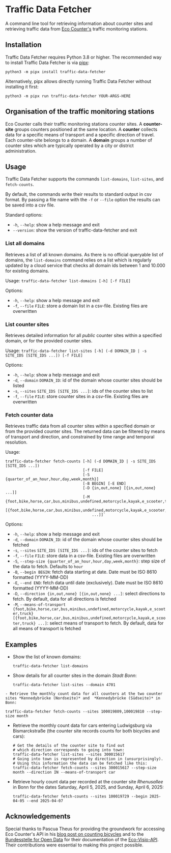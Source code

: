 # Traffic Data Fetcher

A command line tool for retrieving information about counter sites and retrieving 
traffic data from [Eco Counter's](https://www.eco-counter.com/) traffic monitoring stations.

## Installation

Traffic Data Fetcher requires Python 3.8 or higher. 
The recommended way to install Traffic Data Fetcher is via [pipx](https://pipx.pypa.io/):
```shell
python3 -m pipx install traffic-data-fetcher
```
Alternatively, pipx allows directly running Traffic Data Fetcher without installing it first:
```shell
python3 -m pipx run traffic-data-fetcher YOUR-ARGS-HERE
```

## Organisation of the traffic monitoring stations

Eco Counter calls their traffic monitoring stations counter sites. 
A **counter-site** groups counters positioned at the same location. 
A **counter** collects data for a specific means of transport and a specific direction of travel.
Each counter-site belongs to a domain.
A **domain** groups a number of counter sites which are typically operated by a city or district 
administration.

## Usage

Traffic Data Fetcher supports the commands `list-domains`, `list-sites`, and `fetch-counts`.

By default, the commands write their results to standard output in csv format. By passing a file name
with the `-f` or `--file` option the results can be saved into a csv file.

Standard options:
 - `-h`, `--help`: show a help message and exit
 - `--version`: show the version of traffic-data-fetcher and exit

### List all domains

Retrieves a list of all known domains. As there is no official queryable list of domains, the 
`list-domains` command relies on a list which is regularly updated by a cloud service that checks 
all domain ids between 1 and 10.000 for existing domains.

Usage: `traffic-data-fetcher list-domains [-h] [-f FILE]`

Options:
 - `-h`, `--help`: show a help message and exit
 - `-f`, `--file` `FILE`: store a domain list in a csv-file. Existing files are overwritten

### List counter sites

Retrieves detailed information for all *public* counter sites within a specified domain, or for the 
provided counter sites.

Usage: `traffic-data-fetcher list-sites [-h] (-d DOMAIN_ID | -s SITE_IDS [SITE_IDS ...]) [-f FILE]`

Options:
 - `-h`, `--help`: show a help message and exit
 - `-d`, `--domain` `DOMAIN_ID`: id of the domain whose counter sites should be listed
 - `-s`, `--sites` `SITE_IDS [SITE_IDS ...]`: ids of the counter sites to list
 - `-f`, `--file` `FILE`: store counter sites in a csv-file. Existing files are overwritten

### Fetch counter data

Retrieves traffic data from all counter sites within a specified domain or from the provided counter sites. 
The returned data can be filtered by means of transport and direction, and constrained by time range and temporal 
resolution.

Usage: 
```
traffic-data-fetcher fetch-counts [-h] (-d DOMAIN_ID | -s SITE_IDS [SITE_IDS ...]) 
                                  [-f FILE] 
                                  [-S {quarter_of_an_hour,hour,day,week,month}]
                                  [-B BEGIN] [-E END] 
                                  [-D {in,out,none} [{in,out,none} ...]]
                                  [-M {foot,bike,horse,car,bus,minibus,undefined,motorcycle,kayak,e_scooter,truck} 
                                      [{foot,bike,horse,car,bus,minibus,undefined,motorcycle,kayak,e_scooter,truck} 
                                      ...]]`
```

Options:
 - `-h`, `--help`: show a help message and exit
 - `-d`, `--domain` `DOMAIN_ID`: id of the domain whose counter sites should be fetched
 - `-s`, `--sites` `SITE_IDS [SITE_IDS ...]`: ids of the counter sites to fetch
 - `-f`, `--file` `FILE`: store data in a csv-file. Existing files are overwritten
 - `-S`, `--step-size {quarter_of_an_hour,hour,day,week,month}`: step size of the data to fetch. Defaults to `hour`
 - `-B`, `--begin BEGIN`: fetch data starting at date. Date must be ISO 8610 formatted (YYYY-MM-DD)
 - `-E`, `--end END`: fetch data until date (exclusively). Date must be ISO 8610 formatted (YYYY-MM-DD)
 - `-D`, `--direction {in,out,none} [{in,out,none} ...]`: select directions to fetch. By default, data for all directions is fetched
 - `-M`, `--means-of-transport {foot,bike,horse,car,bus,minibus,undefined,motorcycle,kayak,e_scooter,truck} [{foot,bike,horse,car,bus,minibus,undefined,motorcycle,kayak,e_scooter,truck} ...]`: select means of transport to fetch. By default, data for all means of transport is fetched

## Examples

- Show the list of known domains:
  ```shell
  traffic-data-fetcher list-domains
  ```
- Show details for all counter sites in the domain *Stadt Bonn*:
  ```shell
  traffic-data-fetcher list-sites --domain 4701
  ```
`- Retrieve the monthly count data for all counters at the two counter sites *Kennedybrücke (Nordseite)* and 
  *Kennedybrücke (Südseite)* in Bonn:`
  ```shell
  traffic-data-fetcher fetch-counts --sites 100019809,100019810 --step-size month
  ```
- Retrieve the monthly count data for cars entering Ludwigsburg via Bismarckstraße (the counter 
  site records counts for both bicycles and cars):
  ```shell
  # Get the details of the counter site to find out 
  # which direction corresponds to going into town:
  traffic-data-fetcher list-sites --sites 300015617
  # Going into town is represented by direction in (unsurprisingly).
  # Using this information the data can be fetched like this:
  traffic-data-fetcher fetch-counts --sites 300015617 --step-size month --direction IN --means-of-transport car
  ```
- Retrieve hourly count data per recorded at the counter site *Rhenusallee* in Bonn for the dates Saturday, April 5, 2025, 
  and Sunday, April 6, 2025:
  ```shell
  traffic-data-fetcher fetch-counts --sites 100019729 --begin 2025-04-05 --end 2025-04-07
  ```
  
## Acknowledgements

Special thanks to Pascua Theus for providing the groundwork for accessing Eco Counter's API in
his [blog post on counting bicycles](https://theus.name/2019/06/01/fahrraeder-zaehlen/) and to
the [Bundesstelle for Open Data](https://github.com/bundesAPI) for their documentation of
the [Eco-Visio-API](https://github.com/bundesAPI/eco-visio-api).
Their contributions were essential to making this project possible.